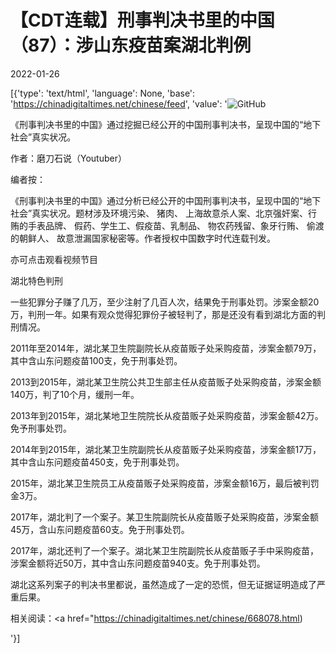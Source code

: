 # 【CDT连载】刑事判决书里的中国（87）：涉山东疫苗案湖北判例

2022-01-26

[{'type': 'text/html', 'language': None, 'base': 'https://chinadigitaltimes.net/chinese/feed', 'value': '![GitHub](https://chinadigitaltimes.net/chinese/files/2021/09/刑事判决书里的中国-791x1024.jpg)



《刑事判决书里的中国》通过挖掘已经公开的中国刑事判决书，呈现中国的“地下社会”真实状况。 

作者：磨刀石说（Youtuber）



编者按：

《刑事判决书里的中国》通过分析已经公开的中国刑事判决书，呈现中国的“地下社会”真实状况。题材涉及环境污染、 猪肉、 上海故意杀人案、北京强奸案、行贿的手表品牌、 假药、学生工、假疫苗、乳制品、 物农药残留、象牙行贿、 偷渡的朝鲜人、 故意泄漏国家秘密等。作者授权中国数字时代连载刊发。

亦可点击观看视频节目





湖北特色判刑

一些犯罪分子赚了几万，至少注射了几百人次，结果免于刑事处罚。涉案金额20万，判刑一年。如果有观众觉得犯罪份子被轻判了，那是还没有看到湖北方面的判刑情况。

2011年至2014年，湖北某卫生院副院长从疫苗贩子处采购疫苗，涉案金额79万，其中含山东问题疫苗100支，免于刑事处罚。

2013到2015年，湖北某卫生院公共卫生部主任从疫苗贩子处采购疫苗，涉案金额140万，判了10个月，缓刑一年。

2013年到2015年，湖北某地卫生院院长从疫苗贩子处采购疫苗，涉案金额42万。免予刑事处罚。

2014年到2015年，湖北某卫生院副院长从疫苗贩子处采购疫苗，涉案金额17万，其中含山东问题疫苗450支，免于刑事处罚。

2015年，湖北某卫生院员工从疫苗贩子处采购疫苗，涉案金额16万，最后被判罚金3万。

2017年，湖北判了一个案子。某卫生院副院长从疫苗贩子处采购疫苗，涉案金额45万，含山东问题疫苗60支。免于刑事处罚。

2017年，湖北还判了一个案子。湖北某卫生院副院长从疫苗贩子手中采购疫苗，涉案金额将近50万，其中含山东问题疫苗940支。免于刑事处罚。

湖北这系列案子的判决书里都说，虽然造成了一定的恐慌，但无证据证明造成了严重后果。

相关阅读：<a href="https://chinadigitaltimes.net/chinese/668078.html)

'}]